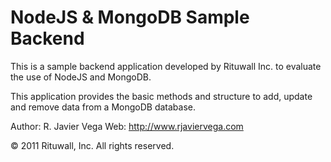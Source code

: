 NodeJS & MongoDB Sample Backend
===============================

This is a sample backend application developed by Rituwall Inc. 
to evaluate the use of NodeJS and MongoDB.

This application provides the basic methods and structure to 
add, update and remove data from a MongoDB database.

Author: R. Javier Vega
Web: http://www.rjaviervega.com

© 2011 Rituwall, Inc. All rights reserved.
